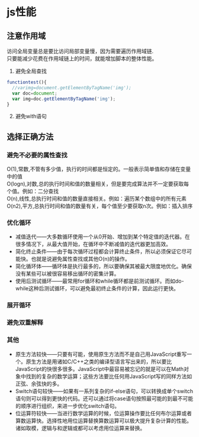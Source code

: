 # js性能

## 注意作用域

访问全局变量总是要比访问局部变量慢，因为需要遍历作用域链.  
只要能减少花费在作用域链上的时间，就能增加脚本的整体性能。  

1. 避免全局查找

```javascript
functiontest(){
  //varimg=document.getElementByTagName('img');
  var doc=document;
  var img=doc.getElementByTagName('img');
}
```

2. 避免with语句

## 选择正确方法

### 避免不必要的属性查找

O(1),常数,不管有多少值，执行的时间都是恒定的。一般表示简单值和存储在变量中的值  
O(logn),对数,总的执行时间和值的数量相关，但是要完成算法并不一定要获取每个值。例如：二分查找  
O(n),线性,总执行时间和值的数量直接相关。例如：遍历某个数组中的所有元素  
O(n2),平方,总执行时间和值的数量有关，每个值至少要获取n次。例如：插入排序  

### 优化循环

* 减值迭代——大多数循环使用一个从0开始、增加到某个特定值的迭代器。在很多情况下，从最大值开始，在循环中不断减值的迭代器更加高效。
* 简化终止条件——由于每次循环过程都会计算终止条件，所以必须保证它尽可能快。也就是说避免属性查找或其他O(n)的操作。
* 简化循环体——循环体是执行最多的，所以要确保其被最大限度地优化。确保没有某些可以被很容易移出循环的密集计算。
* 使用后测试循环——最常用for循环和while循环都是前测试循环。而如do-while这种后测试循环，可以避免最初终止条件的计算，因此运行更快。

### 展开循环

### 避免双重解释

### 其他

* 原生方法较快——只要有可能，使用原生方法而不是自己用JavaScript重写一个。原生方法是用诸如C/C++之类的编译型语言写出来的，所以要比JavaScript的快很多很多。JavaScript中最容易被忘记的就是可以在Math对象中找到的复杂的数学运算；这些方法要比任何用JavaScript写的同样方法如正弦、余弦快的多。
* Switch语句较快——如果有一系列复杂的if-else语句，可以转换成单个switch语句则可以得到更快的代码。还可以通过将case语句按照最可能的到最不可能的顺序进行组织，来进一步优化switch语句。
* 位运算符较快——当进行数学运算的时候，位运算操作要比任何布尔运算或者算数运算快。选择性地用位运算替换算数运算可以极大提升复杂计算的性能。诸如取模，逻辑与和逻辑或都可以考虑用位运算来替换。
